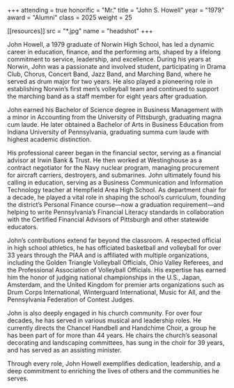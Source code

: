 +++
attending = true
honorific = "Mr."
title     = "John S. Howell"
year      = "1979"
award     = "Alumni"
class     = 2025
weight    = 25

[[resources]]
  src  = "*.jpg"
  name = "headshot"
+++

John Howell, a 1979 graduate of Norwin High School, has led a dynamic career in education, finance, and the performing arts, shaped by a lifelong commitment to service, leadership, and excellence. During his years at Norwin, John was a passionate and involved student, participating in Drama Club, Chorus, Concert Band, Jazz Band, and Marching Band, where he served as drum major for two years. He also played a pioneering role in establishing Norwin’s first men’s volleyball team and continued to support the marching band as a staff member for eight years after graduation.

John earned his Bachelor of Science degree in Business Management with a minor in Accounting from the University of Pittsburgh, graduating magna cum laude. He later obtained a Bachelor of Arts in Business Education from Indiana University of Pennsylvania, graduating summa cum laude with highest academic distinction.

His professional career began in the financial sector, serving as a financial advisor at Irwin Bank & Trust. He then worked at Westinghouse as a contract negotiator for the Navy nuclear program, managing procurement for aircraft carriers, destroyers, and submarines. John ultimately found his calling in education, serving as a Business Communication and Information Technology teacher at Hempfield Area High School. As department chair for a decade, he played a vital role in shaping the school’s curriculum, founding the district’s Personal Finance course—now a graduation requirement—and helping to write Pennsylvania’s Financial Literacy standards in collaboration with the Certified Financial Advisors of Pittsburgh and other statewide educators.

John’s contributions extend far beyond the classroom. A respected official in high school athletics, he has officiated basketball and volleyball for over 33 years through the PIAA and is affiliated with multiple organizations, including the Golden Triangle Volleyball Officials, Ohio Valley Referees, and the Professional Association of Volleyball Officials. His expertise has earned him the honor of judging national championships in the U.S., Japan, Amsterdam, and the United Kingdom for premier arts organizations such as Drum Corps International, Winterguard International, Music for All, and the Pennsylvania Federation of Contest Judges.

John is also deeply engaged in his church community. For over four decades, he has served in various musical and leadership roles. He currently directs the Chancel Handbell and Handchime Choir, a group he has been part of for more than 44 years. He chairs the church’s seasonal decorating and landscaping committees, has sung in the choir for 39 years, and has served as an assisting minister.

Through every role, John Howell exemplifies dedication, leadership, and a deep commitment to enriching the lives of others and the communities he serves.